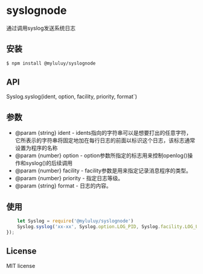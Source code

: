# syslognode

通过调用syslog发送系统日志

## 安装 
```bash
$ npm install @myluluy/syslognode
```
## API
Syslog.syslog(ident, option, facility, priority, format`)

## 参数
 * @param {string} ident  - idents指向的字符串可以是想要打出的任意字符，它所表示的字符串将固定地加在每行日志的前面以标识这个日志，该标志通常设置为程序的名称
 * @param {number} option - option参数所指定的标志用来控制openlog()操作和syslog()的后续调用
 * @param {number} facility - facility参数是用来指定记录消息程序的类型。
 * @param {number} priority - 指定日志等级。
 * @param {string} format - 日志的内容。

## 使用
```js
    let Syslog = require('@myluluy/syslognode')
    Syslog.syslog('xx-xx', Syslog.option.LOG_PID, Syslog.facility.LOG_USER, Syslog.priority.LOG_NOTICE, 'log message')
});

```

## License
MIT license
